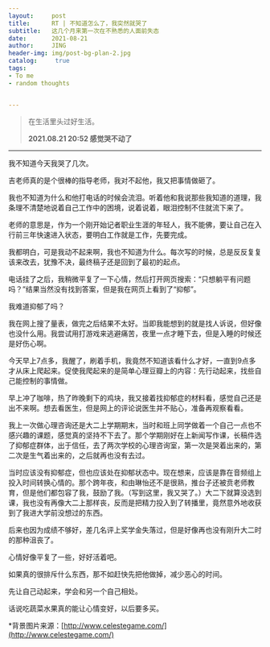 ```yaml
---
layout:     post
title:      RT | 不知道怎么了，我突然就哭了
subtitle:   这几个月来第一次在不熟悉的人面前失态
date:       2021-08-21
author:     JING
header-img: img/post-bg-plan-2.jpg
catalog: 	 true
tags:
- To me
- random thoughts


---
```




> 在生活里头过好生活。
>
> **2021.08.21  20:52  感觉哭不动了**

------



我不知道今天我哭了几次。

吉老师真的是个很棒的指导老师，我对不起他，我又把事情做砸了。

我也不知道为什么和他打电话的时候会流泪。听着他和我说那些我知道的道理，我条理不清楚地说着自己工作中的困境，说着说着，眼泪控制不住就流下来了。

老师的意思是，作为一个刚开始记者职业生涯的年轻人，我不能佛，要让自己在入行前三年快速进入状态，要明白工作就是工作，先要完成。

我都明白，可是我动不起来啊，我也不知道为什么。每次写的时候，总是反反复复该来改去，犹豫不决，最终稿子还是回到了最初的起点。

电话挂了之后，我稍微平复了一下心情，然后打开网页搜索：“只想躺平有问题吗？”结果当然没有找到答案，但是我在网页上看到了“抑郁”。

我难道抑郁了吗？

我在网上搜了量表，做完之后结果不太好。当即我能想到的就是找人诉说，但好像也没什么用。我尝试用打游戏来逃避痛苦，夜里一点才睡下去，但是入睡的时候还是好伤心啊。

今天早上7点多，我醒了，刷着手机，我竟然不知道该看什么才好，一直到9点多才从床上爬起来。促使我爬起来的是简单心理豆瓣上的内容：先行动起来，找些自己能控制的事情做。

早上冲了咖啡，热了昨晚剩下的鸡块，我又接着找抑郁症的材料看，感觉自己还是出不来啊。想去看医生，但是网上的评论说医生并不贴心，准备再观察看看。

我上一次做心理咨询还是大二上学期期末，当时和班上同学做着一个自己一点也不感兴趣的课题，感觉真的坚持不下去了。那个学期刚好在上新闻写作课，长稿件选了抑郁症群体，出于信任，去了两次学校的心理咨询室，第一次是哭着出来的，第二次是生气着出来的，之后就再也没有去过。

当时应该没有抑郁症，但也应该处在抑郁状态中。现在想来，应该是靠在音频组上投入时间转换心情的。那个跨年夜，和由琳怡还不是很熟，推台子还被贲老师教育，但是他们都包容了我，鼓励了我。（写到这里，我又哭了。）大二下就算没选到课，我也没有再像大二上那样丧，反而是把精力投入到了转播里，竟然意外地收获到了我进大学前没想过的东西。

后来也因为成绩不够好，差几名评上奖学金失落过，但是好像再也没有刚升大二时的那种沮丧了。

心情好像平复了一些，好好活着吧。

如果真的很排斥什么东西，那不如赶快先把他做掉，减少恶心的时间。

先让自己动起来，学会和另一个自己相处。

话说吃蔬菜水果真的能让心情变好，以后要多买。



*背景图片来源：[http://www.celestegame.com/](http://www.celestegame.com/)

